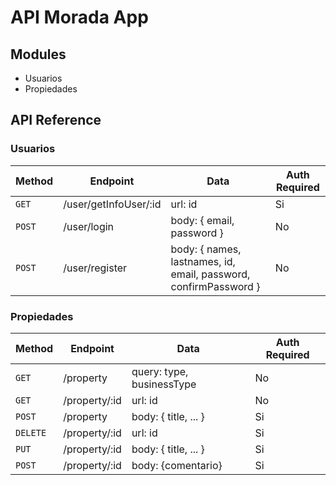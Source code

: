 # API Morada App

## Modules
- Usuarios
- Propiedades

## API Reference

### Usuarios

Method | Endpoint | Data        | Auth Required
------ | -------- | ----------- | -------------
`GET` | /user/getInfoUser/:id   |  url: id  | Si
`POST` | /user/login   | body: { email, password } | No
`POST` | /user/register   | body: { names, lastnames, id, email, password, confirmPassword } | No


### Propiedades

Method | Endpoint | Data        | Auth Required
------ | -------- | ----------- | -------------
`GET` | /property | query: type, businessType | No
`GET` | /property/:id | url: id               | No
`POST` | /property | body: { title, ... }     | Si
`DELETE` | /property/:id | url: id            | Si
`PUT` | /property/:id | body: { title, ... }  | Si
`POST` | /property/:id | body: {comentario}   | Si
